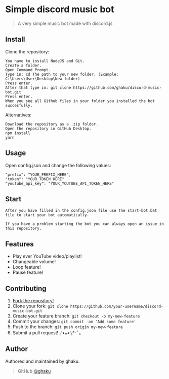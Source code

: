 # Simple discord music bot
> A very simple music bot made with discord.js

## Install

Clone the repository:
```
You have to install NodeJS and Git.
Create a folder.
Open Command Prompt.
Type in: cd The path to your new folder. (Example: C:\Users\User\Desktop\New folder)
Press enter.
After that type in: git clone https://github.com/ghaku/discord-music-bot.git
Press enter.
When you see all Github files in your folder you installed the bot succesfully.
```

Alternatives:
```
Download the repository as a .zip folder.
Open the repository in GitHub Desktop.
npm install
yarn
```

## Usage

Open config.json and change the following values:

```
"prefix": "YOUR_PREFIX_HERE",
"token": "YOUR_TOKEN_HERE"
"youtube_api_key": "YOUR_YOUTUBE_API_TOKEN_HERE"
```

## Start

`After you have filled in the config.json file use the start-bot.bat file to start your bot automatically.`

```
If you have a problem starting the bot you can always open an issue in this repository.
```

## Features

* Play ever YouTube video/playlist!
* Changeable volume!
* Loop feature!
* Pause feature!

## Contributing

1. [Fork the repository!](https://github.com/ghaku/discord-music-bot/fork)
2. Clone your fork: `git clone https://github.com/your-username/discord-music-bot.git`
3. Create your feature branch: `git checkout -b my-new-feature`
4. Commit your changes: `git commit -am 'Add some feature'`
5. Push to the branch: `git push origin my-new-feature`
6. Submit a pull request! ₍ᐢ•ﻌ•ᐢ₎*･ﾟ｡

## Author

Authored and maintained by ghaku.

> GitHub [@ghaku](https://github.com/ghaku)
